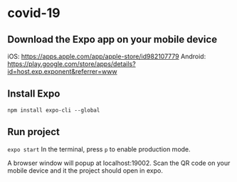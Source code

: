 # covid-19

## Download the Expo app on your mobile device
iOS: https://apps.apple.com/app/apple-store/id982107779
Android: https://play.google.com/store/apps/details?id=host.exp.exponent&referrer=www

## Install Expo
`npm install expo-cli --global`

## Run project
`expo start`
In the terminal, press `p` to enable production mode. 

A browser window will popup at localhost:19002. Scan the QR code on your mobile device and it the project should open in expo. 
